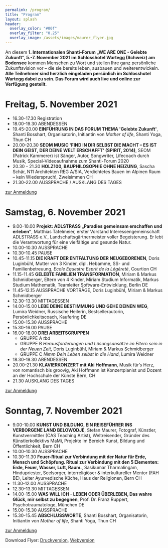 ```yaml
---
permalink: /program/
title: "Program"
layout: splash
header:
  overlay_color: "#00f"
  overlay_filter: "0.25"
  overlay_image: /assets/images/maurer_flyer.jpg
---
```

An diesem **1. Internationalen Shanti-Forum „WE ARE ONE - Gelebte Zukunft“, 5.-7. November 2021 im Schlosshotel Wartegg (Schweiz) am Bodensee** kommen Menschen zu Wort und stellen Ihre ganz persönliche Zukunftsvision vor – die sie bereits leben, ausbauen und weiterentwickeln. **Alle Teilnehmer sind herzlich eingeladen persönlich im Schlosshotel Wartegg dabei zu sein. Das Forum wird auch live und online zur Verfügung gestellt**.

# Freitag, 5. November 2021
* 16.30-17.30 Registration
* 18.00-19.30 ABENDESSEN
* 19.45-20.00 **EINFÜHRUNG IN DAS FORUM THEMA 'Gelebte Zukunft'**, Shanti Bosshart, Organisatorin, Initiantin von *Mother of life*, Shanti Yoga, Thun CH
* 20.00-20.30 **SEOM MUSIC 'FIND IN DIR SELBST DIE MACHT – ES IST DEIN GEIST, DER DEINE WELT ERSCHAFFT' (SPIRIT, 2014)**, SEOM (Patrick Kammerer) ist Sänger, Autor, Songwriter, Lifecoach durch Musik, Special-Videoaufnahme zum Shanti-Forum 2020
* 20.30 - 21.30 **HOLZ100, BAUPHILOSOPHIE OHNE HEIZUNG**, Sascha Schär, N11 Architekten REG A/SIA, Verdichtetes Bauen im Alpinen Raum – kein Wiederspruch!, Zweisimmen CH
* 21.30-22.00 AUSSPRACHE / AUSKLANG DES TAGES

<a href="/anmeldung" class="btn btn--primary">zur Anmeldung</a>

# Samstag, 6. November 2021
* 9.00-10.00 **Projekt: ADLSTRASS „Paradies gemeinsam erschaffen und erleben“**,
		Matthias Tafelmeier, erster Vorstand Interessengemeinschaft ADLSTRASS
		e.V., Landschaftsgärtnermeister voller Begeisterung. Er lebt die
		Verantwortung für eine vielfältige und gesunde Natur.
* 10.00-10.30 AUSSPRACHE
* 10.30-10.45 PAUSE
* 10.45-11.15 **DIE KRAFT DER ENTFALTUNG DER
NEUGEBORENEN**, Doris Luginbühl, Mutter von 3 Kinder, dipl. Hebamme, SS- und Familienbetreuung, *Ecole Equestre Esprit de la Légèreté*, Courtion CH
* 11.15-11.45 **GELEBTE FAMILIEN TRANSFORMATION**, Miriam & Markus Schmidberger, Eltern von 4 Kinder, Miriam Studium Informatik, Markus Studium Mathematik, Teamleiter Software-Entwicklung, Berlin DE
* 11.45-12.15 AUSSPRACHE VORTRÄGE, Doris Luginbühl, Miriam & Markus Schmidberger
* 12.30-13.30  MITTAGESSEN
* 14.00-15.00 **LEBE DEINE BESTIMMUNG UND GEHE DEINEN WEG**, Lumira Weidner, Russische Heilerin, Bestseller­autorin, Persönlichkeitscoach, Kaufering DE
* 15.00-15.30 AUSSPRACHE
* 15.30-16.00 PAUSE
* 16.00-18.00 **DREI ARBEITSGRUPPEN**
  * GRUPPE A *tbd*
  * GRUPPE B *Herausforderungen und Lösungsansätze im Eltern sein in der Neuen Zeit*, Doris Luginbühl, Miriam & Markus Schmidberger
  * GRUPPE C *Nimm Dein Leben selbst in die Hand*, Lumira Weidner
* 18.30-19.30 ABENDESSEN
* 20.00-21.30 **KLAVIERKONZERT mit Aki Hoffmann**, Musik für’s Herz, von romantisch bis groovig, Aki Hoffmann ist
Konzertpianist und Dozent an der Hochschule der Künste Bern, CH
* 21.30 AUSKLANG DES TAGES

<a href="/anmeldung" class="btn btn--primary">zur Anmeldung</a>

# Sonntag, 7. November 2021
* 9.00-10.00 **KUNST UND BILDUNG, EIN REISEFÜHRER
INS VERBORGENE LAND BELOWODJE**, Stefan Maurer, Fotograf, Künstler, Kunstvermittler (CAS Teaching Artist), Weltreisender, Gründer des Künstlerkollektivs MaMi,
Projekte im Bereich Kunst, Bildung und
Öffentlichkeit, Bern CH
* 10.00-10.30 AUSSPRACHE
* 10.30-11.30 **Feuer-Ritual zur Verbindung mit der Natur für Erde, Mensch und Schöpfung. Ritual zur Verbindung mit den 5 Elementen: Erde, Feuer, Wasser, Luft, Raum.**, Sasikumar Tharmalingam, Hindupriester, Seelsorger, interreligiöser & 			interkultureller Mentor (FAH BE), Leiter Ayurvedische Küche,
		Haus der Religionen, Bern CH
* 11.30-12.00 AUSSPRACHE
* 12.30-13.30 MITTAGESSEN
* 14.00-15.00 **WAS WILL ICH - LEBEN ODER ÜBERLEBEN, Das wahre Glück, mir selbst zu begegnen**, Prof. Dr. Franz Ruppert, Psychotraumatologe, München DE
* 15.00-15.30 AUSSPRACHE
* 15.30-15.45 **ABSCHLUSSWORTE**, Shanti Bosshart, Organisatorin, Initiantin von *Mother of life*, Shanti Yoga, Thun CH

<a href="/anmeldung" class="btn btn--primary">zur Anmeldung</a>

Download Flyer: [Druckversion](/assets/shanti_flyer_2020_druck.pdf), [Webversion](/assets/shanti_flyer_2020_web.pdf)
